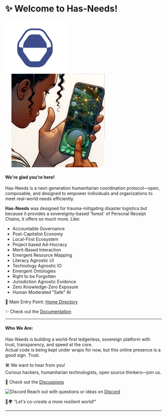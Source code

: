 # ✨ Welcome to Has-Needs!

<img src="https://raw.githubusercontent.com/Has-Needs/Home/main/has-needs-logo.png" valign="top" alt="Has-Needs Logo" width="200"/><img src="https://github.com/Has-Needs/Home/blob/main/GlobeUI.png" alt="Globe UI" width="300" style="margin-left: 20px;"/>



#### We're glad you're here!  
Has-Needs is a next-generation humanitarian coordination protocol—open, composable, and designed to empower individuals and organizations to meet real-world needs efficiently.

**Has-Needs** was designed for trauma-mitigating disaster logistics but because it provides a sovereignty-based 'forest' of Personal Receipt Chains, it offers so much more. Like:  

- Accountable Governance
- Post-Capitalist Economy
- Local-First Ecosystem
- Project based Ad-Hocracy
- Merit-Based Interaction
- Emergent Resource Mapping
- Literacy Agnostic UI
- Technology Agnostic IO
- Emergent Ontologies
- Right to be Forgotten
- Jurisdiction Agnostic Evidence
- Zero Knowledge-Zero Exposure
- Human Moderated "Safe" AI

  
🚀 Main Entry Point: [Home Directory](https://github.com/Has-Needs/Home)  

✨ Check out the [Documentation](https://github.com/Has-Needs/docs)  

  
  
---
#### Who We Are:  
Has-Needs is building a world-first ledgerless, sovereign platform with trust, transparency, and speed at the core.  
Actual code is being kept under wraps for now, but this online presence is a good sign. Trust.  
  
🛠 We want to hear from you!  
Curious hackers, humanitarian technologists, open source thinkers—join us.  

🐚   Check out the [Discussions](https://github.com/orgs/Has-Needs/discussions)  

<img src="https://cdn.simpleicons.org/discord/5865F2" alt="Discord" width="20"/>   Reach out with questions or ideas on [Discord](https://discord.gg/dv873cFBrJ)  
  
🫶🌍 _"Let's co-create a more resilient world!"_  

---

